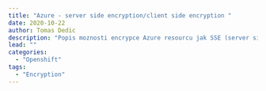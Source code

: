 ```yaml
---
title: "Azure - server side encryption/client side encryption "
date: 2020-10-22 
author: Tomas Dedic
description: "Popis moznosti encrypce Azure resourcu jak SSE (server side encryption) tak na strane clienta tedy ETCD"
lead: ""
categories:
  - "Openshift"
tags:
  - "Encryption"
---
```

